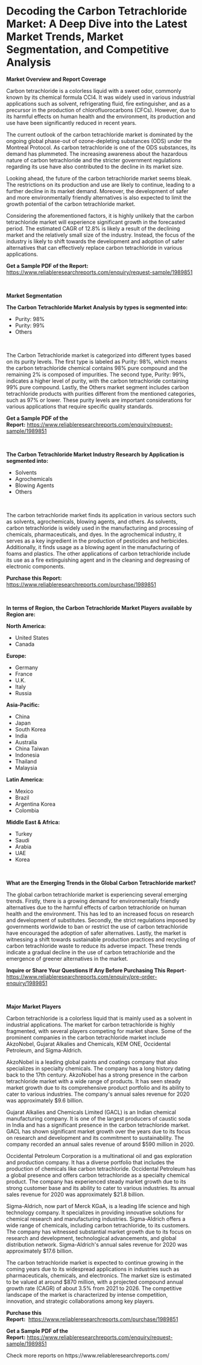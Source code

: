 <p><h1>Decoding the Carbon Tetrachloride Market: A Deep Dive into the Latest Market Trends, Market Segmentation, and Competitive Analysis</h1></p><p><strong>Market Overview and Report Coverage</strong></p>
<p><p>Carbon tetrachloride is a colorless liquid with a sweet odor, commonly known by its chemical formula CCl4. It was widely used in various industrial applications such as solvent, refrigerating fluid, fire extinguisher, and as a precursor in the production of chlorofluorocarbons (CFCs). However, due to its harmful effects on human health and the environment, its production and use have been significantly reduced in recent years.</p><p>The current outlook of the carbon tetrachloride market is dominated by the ongoing global phase-out of ozone-depleting substances (ODS) under the Montreal Protocol. As carbon tetrachloride is one of the ODS substances, its demand has plummeted. The increasing awareness about the hazardous nature of carbon tetrachloride and the stricter government regulations regarding its use have also contributed to the decline in its market size.</p><p>Looking ahead, the future of the carbon tetrachloride market seems bleak. The restrictions on its production and use are likely to continue, leading to a further decline in its market demand. Moreover, the development of safer and more environmentally friendly alternatives is also expected to limit the growth potential of the carbon  tetrachloride market.</p><p>Considering the aforementioned factors, it is highly unlikely that the carbon tetrachloride market will experience significant growth in the forecasted period. The estimated CAGR of 12.8% is likely a result of the declining market and the relatively small size of the industry. Instead, the focus of the industry is likely to shift towards the development and adoption of safer alternatives that can effectively replace carbon tetrachloride in various applications.</p></p>
<p><strong>Get a Sample PDF of the Report:</strong> <a href="https://www.reliableresearchreports.com/enquiry/request-sample/1989851">https://www.reliableresearchreports.com/enquiry/request-sample/1989851</a></p>
<p>&nbsp;</p>
<p><strong>Market Segmentation</strong></p>
<p><strong>The Carbon Tetrachloride Market Analysis by types is segmented into:</strong></p>
<p><ul><li>Purity: 98%</li><li>Purity: 99%</li><li>Others</li></ul></p>
<p>&nbsp;</p>
<p><p>The Carbon Tetrachloride market is categorized into different types based on its purity levels. The first type is labeled as Purity: 98%, which means the carbon tetrachloride chemical contains 98% pure compound and the remaining 2% is composed of impurities. The second type, Purity: 99%, indicates a higher level of purity, with the carbon tetrachloride containing 99% pure compound. Lastly, the Others market segment includes carbon tetrachloride products with purities different from the mentioned categories, such as 97% or lower. These purity levels are important considerations for various applications that require specific quality standards.</p></p>
<p><strong>Get a Sample PDF of the Report:</strong>&nbsp;<a href="https://www.reliableresearchreports.com/enquiry/request-sample/1989851">https://www.reliableresearchreports.com/enquiry/request-sample/1989851</a></p>
<p>&nbsp;</p>
<p><strong>The Carbon Tetrachloride Market Industry Research by Application is segmented into:</strong></p>
<p><ul><li>Solvents</li><li>Agrochemicals</li><li>Blowing Agents</li><li>Others</li></ul></p>
<p>&nbsp;</p>
<p><p>The carbon tetrachloride market finds its application in various sectors such as solvents, agrochemicals, blowing agents, and others. As solvents, carbon tetrachloride is widely used in the manufacturing and processing of chemicals, pharmaceuticals, and dyes. In the agrochemical industry, it serves as a key ingredient in the production of pesticides and herbicides. Additionally, it finds usage as a blowing agent in the manufacturing of foams and plastics. The other applications of carbon tetrachloride include its use as a fire extinguishing agent and in the cleaning and degreasing of electronic components.</p></p>
<p><strong>Purchase this Report:</strong>&nbsp; <a href="https://www.reliableresearchreports.com/purchase/1989851">https://www.reliableresearchreports.com/purchase/1989851</a></p>
<p>&nbsp;</p>
<p><strong>In terms of Region, the Carbon Tetrachloride Market Players available by Region are:</strong></p>
<p>
    <p> <strong> North America: </strong>
        <ul>
            <li>United States</li>
            <li>Canada</li>
        </ul>
        </p> 
    <p> <strong> Europe: </strong>
        <ul>
            <li>Germany</li>
            <li>France</li>
            <li>U.K.</li>
            <li>Italy</li>
            <li>Russia</li>
        </ul>
        </p> 
    <p> <strong> Asia-Pacific: </strong>
        <ul>
            <li>China</li>
            <li>Japan</li>
            <li>South Korea</li>
            <li>India</li>
            <li>Australia</li>
            <li>China Taiwan</li>
            <li>Indonesia</li>
            <li>Thailand</li>
            <li>Malaysia</li>
        </ul>
        </p> 
    <p> <strong> Latin America: </strong>
        <ul>
            <li>Mexico</li>
            <li>Brazil</li>
            <li>Argentina Korea</li>
            <li>Colombia</li>
        </ul>
        </p> 
    <p> <strong> Middle East & Africa: </strong>
        <ul>
            <li>Turkey</li>
            <li>Saudi</li>
            <li>Arabia</li>
            <li>UAE</li>
            <li>Korea</li>
        </ul>
    </p>
    </p>
<p>&nbsp;</p>
<p><strong>What are the Emerging Trends in the Global Carbon Tetrachloride market?</strong></p>
<p><p>The global carbon tetrachloride market is experiencing several emerging trends. Firstly, there is a growing demand for environmentally friendly alternatives due to the harmful effects of carbon tetrachloride on human health and the environment. This has led to an increased focus on research and development of substitutes. Secondly, the strict regulations imposed by governments worldwide to ban or restrict the use of carbon tetrachloride have encouraged the adoption of safer alternatives. Lastly, the market is witnessing a shift towards sustainable production practices and recycling of carbon tetrachloride waste to reduce its adverse impact. These trends indicate a gradual decline in the use of carbon tetrachloride and the emergence of greener alternatives in the market.</p></p>
<p><strong>Inquire or Share Your Questions If Any Before Purchasing This Report</strong>- <a href="https://www.reliableresearchreports.com/enquiry/pre-order-enquiry/1989851">https://www.reliableresearchreports.com/enquiry/pre-order-enquiry/1989851</a></p>
<p>&nbsp;</p>
<p><strong>Major Market Players</strong></p>
<p><p>Carbon tetrachloride is a colorless liquid that is mainly used as a solvent in industrial applications. The market for carbon tetrachloride is highly fragmented, with several players competing for market share. Some of the prominent companies in the carbon tetrachloride market include AkzoNobel, Gujarat Alkalies and Chemicals, KEM ONE, Occidental Petroleum, and Sigma-Aldrich.</p><p>AkzoNobel is a leading global paints and coatings company that also specializes in specialty chemicals. The company has a long history dating back to the 17th century. AkzoNobel has a strong presence in the carbon tetrachloride market with a wide range of products. It has seen steady market growth due to its comprehensive product portfolio and its ability to cater to various industries. The company's annual sales revenue for 2020 was approximately $9.6 billion.</p><p>Gujarat Alkalies and Chemicals Limited (GACL) is an Indian chemical manufacturing company. It is one of the largest producers of caustic soda in India and has a significant presence in the carbon tetrachloride market. GACL has shown significant market growth over the years due to its focus on research and development and its commitment to sustainability. The company recorded an annual sales revenue of around $590 million in 2020.</p><p>Occidental Petroleum Corporation is a multinational oil and gas exploration and production company. It has a diverse portfolio that includes the production of chemicals like carbon tetrachloride. Occidental Petroleum has a global presence and offers carbon tetrachloride as a specialty chemical product. The company has experienced steady market growth due to its strong customer base and its ability to cater to various industries. Its annual sales revenue for 2020 was approximately $21.8 billion.</p><p>Sigma-Aldrich, now part of Merck KGaA, is a leading life science and high technology company. It specializes in providing innovative solutions for chemical research and manufacturing industries. Sigma-Aldrich offers a wide range of chemicals, including carbon tetrachloride, to its customers. The company has witnessed substantial market growth due to its focus on research and development, technological advancements, and global distribution network. Sigma-Aldrich's annual sales revenue for 2020 was approximately $17.6 billion.</p><p>The carbon tetrachloride market is expected to continue growing in the coming years due to its widespread applications in industries such as pharmaceuticals, chemicals, and electronics. The market size is estimated to be valued at around $870 million, with a projected compound annual growth rate (CAGR) of about 3.5% from 2021 to 2026. The competitive landscape of the market is characterized by intense competition, innovation, and strategic collaborations among key players.</p></p>
<p><strong>Purchase this Report:</strong>&nbsp;&nbsp;<a href="https://www.reliableresearchreports.com/purchase/1989851">https://www.reliableresearchreports.com/purchase/1989851</a></p>
<p></p>
<p><strong>Get a Sample PDF of the Report:</strong>&nbsp;<a href="https://www.reliableresearchreports.com/enquiry/request-sample/1989851">https://www.reliableresearchreports.com/enquiry/request-sample/1989851</a></p>
<p>Check more reports on https://www.reliableresearchreports.com/</p>